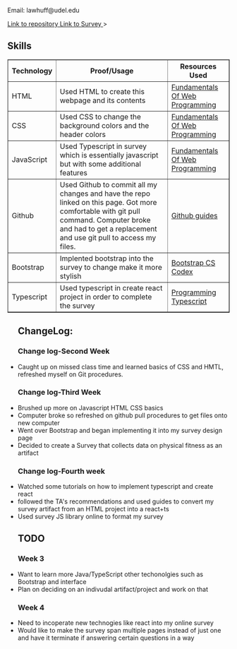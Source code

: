 <hmtl>
    <head>
        <title>Portfolio</title>
        <link rel = "stylesheet" href ="style.css">
    </head>
    <body>
        <p> Email: lawhuff@udel.edu</p>
         <a href = "https://github.com/lhuff25/Portfolio"> Link to repository </a>
         <a href = "https://lhuff25.github.io/mysurvey/" > Link to Survey </a>
>
         <table width='100%' border=1px cellspacing=0>
 <h2> Skills </h2>
 <tr>
     <th>Technology</th>
     <th>Proof/Usage</th>
     <th>Resources Used</th>
 </tr>
 <tr>
     <td>HTML</td>
     <td>Used HTML to create this webpage 
     and its contents</td>
     <td> <a href = "https://runestone.academy/runestone/books/published/webfundamentals/HTML/toctree.html"> Fundamentals Of
      Web Programming </a> </td>
 </tr>
 <tr>
     <td>CSS</td>
     <td>Used CSS to change the background colors and the header colors</td>
     <td><a href = "https://runestone.academy/runestone/books/published/webfundamentals/HTML/toctree.html"> Fundamentals Of
      Web Programming </a></td>
 </tr>
 <tr>
     <td>JavaScript</td>
     <td> Used Typescript in survey which is essentially javascript but with some additional features </td>
     <td><a href = "https://runestone.academy/runestone/books/published/webfundamentals/HTML/toctree.html"> Fundamentals Of
      Web Programming </a></td>
 </tr>
 <tr>
     <td>Github</td>
     <td>Used Github to commit all my changes and have the repo linked on this page. Got more comfortable with git pull command. 
     Computer broke and had to get a replacement and use git pull to access my files. </td>
     <td><a href = "https://guides.github.com/"> Github guides </a></td>
 </tr>
    <tr>
     <td>Bootstrap</td>
     <td>Implented bootstrap into the survey to change make it more stylish </td>
     <td><a href = "https://sun.iwu.edu/~mliffito/cs_codex/posts/bootstrap/"> Bootstrap CS Codex </a></td>
 </tr>
<tr>
    <td>Typescript</td>
    <td> Used typescript in create react project in order to complete the survey </td>
    <td><a href = "https://www.oreilly.com/library/view/programming-typescript/9781492037644/" > Programming Typescript </a></td>
 </tr>
 </table>
 <ul>
 <h2> ChangeLog: </h2>
 <h3> Change log-Second Week </h3>
 <li> Caught up on missed class time and learned basics of CSS and HMTL, refreshed myself on Git procedures. </li>
 <h3> Change log-Third Week </h3>
 <li> Brushed up more on Javascript HTML CSS basics </li>
 <li> Computer broke so refreshed on github pull procedures to get files onto new computer </li>
 <li> Went over Bootstrap and began implementing it into my survey design page </li>
 <li> Decided to create a Survey that collects data on physical fitness as an artifact </li> 
 <h3> Change log-Fourth week </h3>
 <li> Watched some tutorials on how to implement typescript and create react </li>
<li> followed the TA's recommendations and used guides to convert my survey artifact from an HTML project into a react+ts </li>
<li> Used survey JS library online to format my survey </li>
 <h2> TODO </h2>
 <h3> Week 3 </h3>
 <li> Want to learn more Java/TypeScript other techonolgies such as Bootstrap and interface</li>
 <li> Plan on deciding on an indivudal artifact/project and work on that</li>
 <h3> Week 4 </h3>
 <li> Need to incoperate new technogies like react into my online survey </li>
 <li> Would like to make the survey span multiple pages instead of just one and have it terminate if answering certain questions in a way </li>
 </ul> 
 </table>
    </body>
</hmtl>

